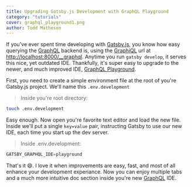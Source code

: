 ```yaml
---
title: Upgrading Gatsby.js Development with GraphQL Playground
category: "tutorials"
cover: graphql_playground1.png
author: Todd Matheson
---
```


If you've ever spent time developing with [Gatsby.js](https://www.gatsbyjs.org "Gatsby.js homepage"), you know how easy querying the [GraphQL](https://graphql.org "GraphQL homepage") backend is, using the [GraphiQL](https://github.com/graphql/graphiql "GraphiQL github readme") url at [http://localhost:8000/__graphql](http://localhost:8000/___graphql). Anytime you run `gatsby develop`, it serves this nice, yet outdated IDE. Thankfully, it's super easy to upgrade to the newer, and much improved IDE, [GraphQL Playground](http://graphql.nodaljs.com/ "GraphQL Playground homepage").

First, you need to create a simple environment file at the root of you're Gatsby.js project. We'll name this `.env.development`
> Inside you're root directory:

```sh
touch .env.development
```

Easy enough. Now open you're favorite text editor and load the new file. Inside we'll put a single `key=value` pair, instructing Gatsby to use our new IDE, each time you start up the dev server.

> Inside .env.development:

```js
GATSBY_GRAPHQL_IDE=playground
```

That's it 😄. I love it when improvements are easy, fast, and most of all enhance your development experiance. Now you can enjoy multiple tabs and a much more intuitive doc section inside you're new [GraphQL](https://graphql.org) IDE.



